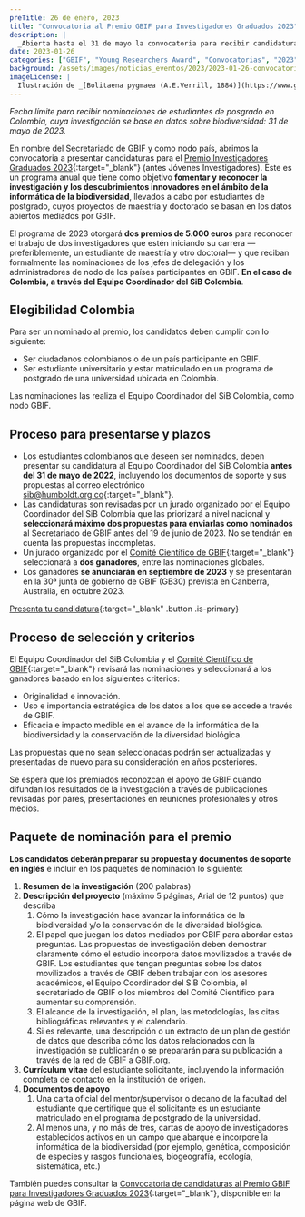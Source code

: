 ```yaml
---
preTitle: 26 de enero, 2023
title: "Convocatoria al Premio GBIF para Investigadores Graduados 2023"
description: |
  _Abierta hasta el 31 de mayo la convocatoria para recibir candidaturas nacionales al Premio GBIF para Investigadores Graduados 2023._
date: 2023-01-26
categories: ["GBIF", "Young Researchers Award", "Convocatorias", "2023"]
background: /assets/images/noticias_eventos/2023/2023-01-26-convocatoria-GBIF-investigadores-graduados.png
imageLicense: |
  Ilustración de _[Bolitaena pygmaea (A.E.Verrill, 1884)](https://www.gbif.org/es/species/4621769)_{:target="_blank"} de _[Die Cephalopoden](https://www.biodiversitylibrary.org/page/13598212#page/231/mode/1up)_{:target="_blank"} (1915) via [Biodiversity Heritage Library](https://flic.kr/p/2gAK199){:target="_blank"}, sin derechos reservados bajo [CC0](https://creativecommons.org/publicdomain/mark/1.0/){:target="_blank"}.
---
```


_Fecha límite para recibir nominaciones de estudiantes de posgrado en Colombia, cuya investigación se base en datos sobre biodiversidad: 31 de mayo de 2023._

En nombre del Secretariado de GBIF y como nodo país, abrimos la convocatoria  a presentar candidaturas para el [Premio Investigadores Graduados 2023](https://www.gbif.org/article/44SftFORi0A6mwGK4sgAKW/young-researchers-award){:target="_blank"} (antes Jóvenes Investigadores). Este es un programa anual que tiene como objetivo **fomentar y reconocer la investigación y los descubrimientos innovadores en el ámbito de la informática de la biodiversidad**, llevados a cabo por estudiantes de postgrado, cuyos proyectos de maestría y doctorado se basan en los datos abiertos mediados por GBIF.

El programa de 2023 otorgará **dos premios de 5.000 euros** para reconocer el trabajo de dos investigadores que estén iniciando su carrera —preferiblemente, un estudiante de maestría y otro doctoral— y que reciban formalmente las nominaciones de los jefes de delegación y los administradores de nodo de los países participantes en GBIF. **En el caso de Colombia, a través del Equipo Coordinador del SiB Colombia**.

## Elegibilidad Colombia

Para ser un nominado al premio, los candidatos deben cumplir con lo siguiente:

* Ser ciudadanos colombianos o de un país participante en GBIF.
* Ser estudiante universitario y estar matriculado en un programa de postgrado de una universidad ubicada en Colombia.

Las nominaciones las realiza el Equipo Coordinador del SiB Colombia, como nodo GBIF.

## Proceso para presentarse y plazos

* Los estudiantes colombianos que deseen ser nominados, deben presentar su candidatura al Equipo Coordinador del SiB Colombia **antes del 31 de mayo de 2022**, incluyendo los documentos de soporte y sus propuestas al correo electrónico [sib@humboldt.org.co](mailto:sib@humboldt.org.co){:target="_blank"}.
* Las candidaturas son revisadas por un jurado organizado por el Equipo Coordinador del SiB Colombia que las priorizará a nivel nacional y **seleccionará máximo dos propuestas para enviarlas como nominados** al Secretariado de GBIF antes del 19 de junio de 2023. No se tendrán en cuenta las propuestas incompletas.
* Un jurado organizado por el [Comité Científico de GBIF](https://www.gbif.org/es/contact-us/directory?group=scienceCommittee){:target="_blank"} seleccionará a **dos ganadores**, entre las nominaciones globales.
* Los ganadores **se anunciarán en septiembre de 2023** y se presentarán en la 30ª junta de gobierno de GBIF (GB30) prevista en Canberra, Australia, en octubre 2023.

[Presenta tu candidatura](mailto:sib@humboldt.org.co){:target="_blank" .button .is-primary}

## Proceso de selección y criterios

El Equipo Coordinador del SiB Colombia y el [Comité Científico de GBIF](https://www.gbif.org/es/contact-us/directory?group=scienceCommittee){:target="_blank"} revisará las nominaciones y seleccionará a los ganadores basado en los siguientes criterios:

* Originalidad e innovación.
* Uso e importancia estratégica de los datos a los que se accede a través de GBIF.
* Eficacia e impacto medible en el avance de la informática de la biodiversidad y la conservación de la diversidad biológica.

Las propuestas que no sean seleccionadas podrán ser actualizadas y presentadas de nuevo para su consideración en años posteriores.

Se espera que los premiados reconozcan el apoyo de GBIF cuando difundan los resultados de la investigación a través de publicaciones revisadas por pares, presentaciones en reuniones profesionales y otros medios.

## Paquete de nominación para el premio

**Los candidatos deberán preparar su propuesta y documentos de soporte en inglés** e incluir en los paquetes de nominación lo siguiente:

1. **Resumen de la investigación** (200 palabras)
2. **Descripción del proyecto** (máximo 5 páginas, Arial de 12 puntos) que describa
    1. Cómo la investigación hace avanzar la informática de la biodiversidad y/o la conservación de la diversidad biológica.
    2. El papel que juegan los datos mediados por GBIF para abordar estas preguntas. Las propuestas de investigación deben demostrar claramente cómo el estudio incorpora datos movilizados a través de GBIF. Los estudiantes que tengan preguntas sobre los datos movilizados a través de GBIF deben trabajar con los asesores académicos, el Equipo Coordinador del SiB Colombia, el secretariado de GBIF o los miembros del Comité Científico para aumentar su comprensión.
    3. El alcance de la investigación, el plan, las metodologías, las citas bibliográficas relevantes y el calendario.
    4. Si es relevante, una descripción o un extracto de un plan de gestión de datos que describa cómo los datos relacionados con la investigación se publicarán o se prepararán para su publicación a través de la red de GBIF a GBIF.org.
3. **Currículum vitae** del estudiante solicitante, incluyendo la información completa de contacto en la institución de origen.
4. **Documentos de apoyo**
    1. Una carta oficial del mentor/supervisor o decano de la facultad del estudiante que certifique que el solicitante es un estudiante matriculado en el programa de postgrado de la universidad.
    2. Al menos una, y no más de tres, cartas de apoyo de investigadores establecidos activos en un campo que abarque e incorpore la informática de la biodiversidad (por ejemplo, genética, composición de especies y rasgos funcionales, biogeografía, ecología, sistemática, etc.)

También puedes consultar la [Convocatoria de candidaturas al Premio GBIF para Investigadores Graduados 2023](https://www.gbif.org/es/news/6gyLOum00YsYc4OtVGK33Y/convocatoria-de-candidaturas-al-premio-gbif-para-investigadores-graduados-2023){:target="_blank"}, disponible en la página web de GBIF.

